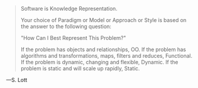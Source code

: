> Software is Knowledge Representation.
>
> Your choice of Paradigm or Model or Approach or Style is based on the answer to the following question:
>
> "How Can I Best Represent This Problem?"
>
> If the problem has objects and relationships, OO. If the problem has algorithms and transformations, maps, filters and reduces, Functional. If the problem is dynamic, changing and flexible, Dynamic. If the problem is static and will scale up rapidly, Static.

&#8212;S. Lott

